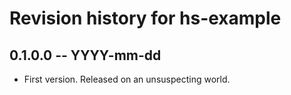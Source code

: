 # Revision history for hs-example

## 0.1.0.0 -- YYYY-mm-dd

* First version. Released on an unsuspecting world.
